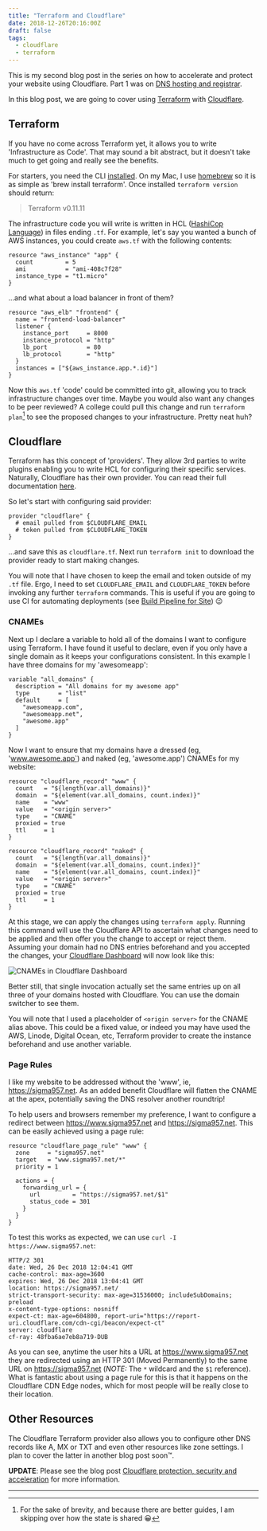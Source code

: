 ```yaml
---
title: "Terraform and Cloudflare"
date: 2018-12-26T20:16:00Z
draft: false
tags: 
  - cloudflare
  - terraform
---
```

This is my second blog post in the series on how to accelerate and protect your website using Cloudflare. Part 1 was on [DNS hosting and registrar](../cloudflare-dns-hosting-and-registrar).

In this blog post, we are going to cover using [Terraform](https://www.terraform.io/) with [Cloudflare](https://www.cloudflare.com).

## Terraform
If you have no come across Terraform yet, it allows you to write 'Infrastructure as Code'. That may sound a bit abstract, but it doesn't take much to get going and really see the benefits.

For starters, you need the CLI [installed](https://www.terraform.io/downloads.html). On my Mac, I use [homebrew](https://brew.sh/) so it is as simple as 'brew install terraform'. Once installed `terraform version` should return:

> Terraform v0.11.11

The infrastructure code you will write is written in HCL ([HashiCop Language](https://github.com/hashicorp/hcl)) in files ending `.tf`. For example, let's say you wanted a bunch of AWS instances, you could create `aws.tf` with the following contents:

```hcl
resource "aws_instance" "app" {
  count         = 5
  ami           = "ami-408c7f28"
  instance_type = "t1.micro"
}
```

...and what about a load balancer in front of them?

```hcl
resource "aws_elb" "frontend" {
  name = "frontend-load-balancer"
  listener {
    instance_port     = 8000
    instance_protocol = "http"
    lb_port           = 80
    lb_protocol       = "http"
  }
  instances = ["${aws_instance.app.*.id}"]
}
```

Now this `aws.tf` 'code' could be committed into git, allowing you to track infrastructure changes over time. Maybe you would also want any changes to be peer reviewed? A college could pull this change and run `terraform plan`[^1] to see the proposed changes to your infrastructure. Pretty neat huh?

## Cloudflare
Terraform has this concept of 'providers'. They allow 3rd parties to write plugins enabling you to write HCL for configuring their specific services. Naturally, Cloudflare has their own provider. You can read their full documentation [here](https://www.terraform.io/docs/providers/cloudflare/index.html).

So let's start with configuring said provider:

```hcl
provider "cloudflare" {
  # email pulled from $CLOUDFLARE_EMAIL
  # token pulled from $CLOUDFLARE_TOKEN
}
```

...and save this as `cloudflare.tf`. Next run `terraform init` to download the provider ready to start making changes.

You will note that I have chosen to keep the email and token outside of my `.tf` file. Ergo, I need to set `CLOUDFLARE_EMAIL` and `CLOUDFLARE_TOKEN` before invoking any further `terraform` commands. This is useful if you are going to use CI for automating deployments (see [Build Pipeline for Site](../build-pipeline-for-site)) 😉

### CNAMEs
Next up I declare a variable to hold all of the domains I want to configure using Terraform. I have found it useful to declare, even if you only have a single domain as it keeps your configurations consistent. In this example I have three domains for my 'awesomeapp':

```hcl
variable "all_domains" {
  description = "All domains for my awesome app"
  type        = "list"
  default     = [
    "awesomeapp.com",
    "awesomeapp.net",
    "awesome.app"
  ]
}
```

Now I want to ensure that my domains have a dressed (eg, 'www.awesome.app`) and naked (eg, 'awesome.app') CNAMEs for my website:

```hcl
resource "cloudflare_record" "www" {
  count   = "${length(var.all_domains)}"
  domain  = "${element(var.all_domains, count.index)}"
  name    = "www"
  value   = "<origin server>"
  type    = "CNAME"
  proxied = true
  ttl     = 1
}

resource "cloudflare_record" "naked" {
  count   = "${length(var.all_domains)}"
  domain  = "${element(var.all_domains, count.index)}"
  name    = "${element(var.all_domains, count.index)}"
  value   = "<origin server>"
  type    = "CNAME"
  proxied = true
  ttl     = 1
}
```

At this stage, we can apply the changes using `terraform apply`. Running this command will use the Cloudflare API to ascertain what changes need to be applied and then offer you the change to accept or reject them. Assuming your domain had no DNS entries beforehand and you accepted the changes, your [Cloudflare Dashboard](https://dash.cloudflare.com) will now look like this:

![CNAMEs in Cloudflare Dashboard](cnames-for-website.7d76ccf960bab741e6c02952fb29410ca0b77de5e8c4e8f544d9fa10d47493be.png)

Better still, that single invocation actually set the same entries up on all three of your domains hosted with Cloudflare. You can use the domain switcher to see them.

You will note that I used a placeholder of `<origin server>` for the CNAME alias above. This could be a fixed value, or indeed you may have used the AWS, Linode, Digital Ocean, etc, Terraform provider to create the instance beforehand and use another variable.

### Page Rules
I like my website to be addressed without the 'www', ie, https://sigma957.net. As an added benefit Cloudflare will flatten the CNAME at the apex, potentially saving the DNS resolver another roundtrip!

To help users and browsers remember my preference, I want to configure a redirect between https://www.sigma957.net and https://sigma957.net. This can be easily achieved using a page rule:

```hcl
resource "cloudflare_page_rule" "www" {
  zone     = "sigma957.net"
  target   = "www.sigma957.net/*"
  priority = 1

  actions = {
    forwarding_url = {
      url         = "https://sigma957.net/$1"
      status_code = 301
    }
  }
}
```

To test this works as expected, we can use `curl -I https://www.sigma957.net`:

```
HTTP/2 301
date: Wed, 26 Dec 2018 12:04:41 GMT
cache-control: max-age=3600
expires: Wed, 26 Dec 2018 13:04:41 GMT
location: https://sigma957.net/
strict-transport-security: max-age=31536000; includeSubDomains; preload
x-content-type-options: nosniff
expect-ct: max-age=604800, report-uri="https://report-uri.cloudflare.com/cdn-cgi/beacon/expect-ct"
server: cloudflare
cf-ray: 48fba6ae7eb8a719-DUB
```

As you can see, anytime the user hits a URL at https://www.sigma957.net they are redirected using an HTTP 301 (Moved Permanently) to the same URL on https://sigma957.net (_NOTE:_ The `*` wildcard and the `$1` reference). What is fantastic about using a page rule for this is that it happens on the Cloudflare CDN Edge nodes, which for most people will be really close to their location.

## Other Resources
The Cloudflare Terraform provider also allows you to configure other DNS records like A, MX or TXT and even other resources like zone settings. I plan to cover the latter in another blog post soon™.

**UPDATE**: Please see the blog post [Cloudflare protection, security and acceleration](../cloudflare-protection-security-and-acceleration) for more information.

---

[^1]: For the sake of brevity, and because there are better guides, I am skipping over how the state is shared 😀